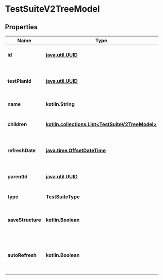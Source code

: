 
# TestSuiteV2TreeModel

## Properties
| Name | Type | Description | Notes |
| ------------ | ------------- | ------------- | ------------- |
| **id** | [**java.util.UUID**](java.util.UUID.md) | Unique ID of the test suite |  |
| **testPlanId** | [**java.util.UUID**](java.util.UUID.md) | Unique ID of test plan to which the test suite belongs |  |
| **name** | **kotlin.String** | Name of the test suite |  |
| **children** | [**kotlin.collections.List&lt;TestSuiteV2TreeModel&gt;**](TestSuiteV2TreeModel.md) | nested enumeration of children is allowed |  [optional] |
| **refreshDate** | [**java.time.OffsetDateTime**](java.time.OffsetDateTime.md) | Date of the last refresh of the test suite |  [optional] |
| **parentId** | [**java.util.UUID**](java.util.UUID.md) | Unique ID of the parent test suite in hierarchy |  [optional] |
| **type** | [**TestSuiteType**](TestSuiteType.md) | Type of the test suite |  [optional] |
| **saveStructure** | **kotlin.Boolean** | Indicates if the test suite retains section tree structure |  [optional] |
| **autoRefresh** | **kotlin.Boolean** | Indicates if scheduled auto refresh is enabled for the test suite |  [optional] |



